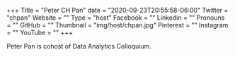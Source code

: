 +++
Title = "Peter CH Pan"
date = "2020-09-23T20:55:58-06:00"
Twitter = "chpan"
Website = ""
Type = "host"
Facebook = ""
Linkedin = ""
Pronouns = ""
GitHub = ""
Thumbnail = "img/host/chpan.jpg"
Pinterest = ""
Instagram = ""
YouTube = ""
+++

Peter Pan is cohost of Data Analytics Colloquium.
